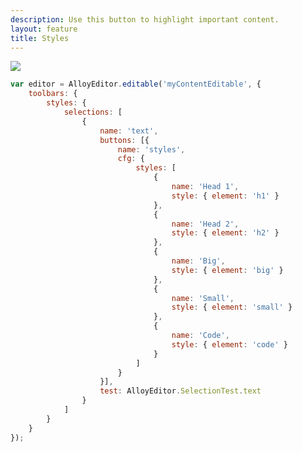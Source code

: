 ```yaml
---
description: Use this button to highlight important content.
layout: feature
title: Styles
---
```

<div class="thumbnail">
  <img class="img img-polaroid" src="/images/features/button-styles.gif"/>
</div>

```javascript
var editor = AlloyEditor.editable('myContentEditable', {
	toolbars: {
		styles: {
			selections: [
				{
					name: 'text',
					buttons: [{
						name: 'styles',
						cfg: {
							styles: [
								{
									name: 'Head 1',
									style: { element: 'h1' }
								},
								{
									name: 'Head 2',
									style: { element: 'h2' }
								},
								{
									name: 'Big',
									style: { element: 'big' }
								},
								{
									name: 'Small',
									style: { element: 'small' }
								},
								{
									name: 'Code',
									style: { element: 'code' }
								}
							]
						}
					}],
					test: AlloyEditor.SelectionTest.text
				}
			]
		}
	}
});
```